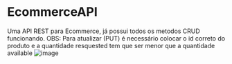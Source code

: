 # EcommerceAPI
Uma API REST para Ecommerce, já possui todos os metodos CRUD funcionando.
OBS: Para atualizar (PUT) é necessário colocar o id correto do produto e a quantidade resquested tem que ser menor que a quantidade available
![image](https://user-images.githubusercontent.com/60262897/188033565-685b791a-eb79-4e01-a4e0-5c1564cc5a14.png)
